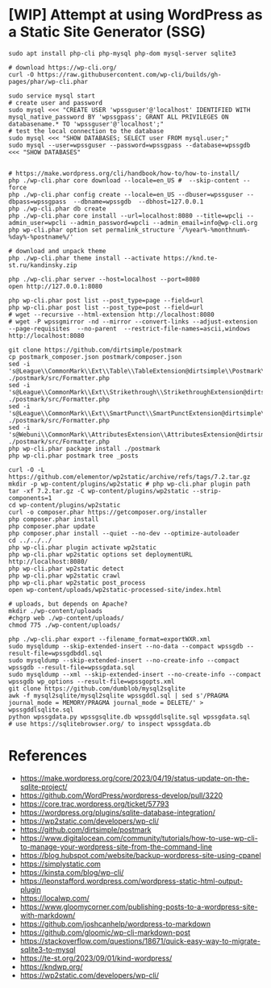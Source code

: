 # [WIP] Attempt at using WordPress as a Static Site Generator (SSG)

```shell
sudo apt install php-cli php-mysql php-dom mysql-server sqlite3

# download https://wp-cli.org/
curl -O https://raw.githubusercontent.com/wp-cli/builds/gh-pages/phar/wp-cli.phar

sudo service mysql start
# create user and password
sudo mysql <<< "CREATE USER 'wpssguser'@'localhost' IDENTIFIED WITH mysql_native_password BY 'wpssgpass'; GRANT ALL PRIVILEGES ON databasename.* TO 'wpssguser'@'localhost';"
# test the local connection to the database
sudo mysql <<< "SHOW DATABASES; SELECT user FROM mysql.user;"
sudo mysql --user=wpssguser --password=wpssgpass --database=wpssgdb <<< "SHOW DATABASES"


# https://make.wordpress.org/cli/handbook/how-to/how-to-install/
php ./wp-cli.phar core download --locale=en_US #  --skip-content --force
php ./wp-cli.phar config create --locale=en_US --dbuser=wpssguser --dbpass=wpssgpass  --dbname=wpssgdb  --dbhost=127.0.0.1
php ./wp-cli.phar db create   
php ./wp-cli.phar core install --url=localhost:8080 --title=wpcli --admin_user=wpcli --admin_password=wpcli --admin_email=info@wp-cli.org
php wp-cli.phar option set permalink_structure '/%year%-%monthnum%-%day%-%postname%/'

# download and unpack theme
php ./wp-cli.phar theme install --activate https://knd.te-st.ru/kandinsky.zip

php ./wp-cli.phar server --host=localhost --port=8080
open http://127.0.0.1:8080

php wp-cli.phar post list --post_type=page --field=url
php wp-cli.phar post list --post_type=post --field=url
# wget --recursive --html-extension http://localhost:8080
# wget -P wpssgmirror -nd --mirror --convert-links --adjust-extension --page-requisites  --no-parent  --restrict-file-names=ascii,windows http://localhost:8080

git clone https://github.com/dirtsimple/postmark
cp postmark_composer.json postmark/composer.json
sed -i 's@League\\CommonMark\\Ext\\Table\\TableExtension@dirtsimple\\Postmark\\ShortcodeParser@g'  ./postmark/src/Formatter.php
sed -i 's@League\\CommonMark\\Ext\\Strikethrough\\StrikethroughExtension@dirtsimple\\Postmark\\ShortcodeParser@g'  ./postmark/src/Formatter.php
sed -i 's@League\\CommonMark\\Ext\\SmartPunct\\SmartPunctExtension@dirtsimple\\Postmark\\ShortcodeParser@g'  ./postmark/src/Formatter.php
sed -i 's@Webuni\\CommonMark\\AttributesExtension\\AttributesExtension@dirtsimple\\Postmark\\ShortcodeParser@g'  ./postmark/src/Formatter.php
php wp-cli.phar package install ./postmark
php wp-cli.phar postmark tree _posts

curl -O -L https://github.com/elementor/wp2static/archive/refs/tags/7.2.tar.gz
mkdir -p wp-content/plugins/wp2static # php wp-cli.phar plugin path
tar -xf 7.2.tar.gz -C wp-content/plugins/wp2static --strip-components=1
cd wp-content/plugins/wp2static
curl -o composer.phar https://getcomposer.org/installer
php composer.phar install
php composer.phar update
php composer.phar install --quiet --no-dev --optimize-autoloader
cd ../../../
php wp-cli.phar plugin activate wp2static
php wp-cli.phar wp2static options set deploymentURL http://localhost:8080/
php wp-cli.phar wp2static detect
php wp-cli.phar wp2static crawl
php wp-cli.phar wp2static post_process
open wp-content/uploads/wp2static-processed-site/index.html
```

```shell
# uploads, but depends on Apache?
mkdir ./wp-content/uploads
#chgrp web ./wp-content/uploads/
chmod 775 ./wp-content/uploads/

php ./wp-cli.phar export --filename_format=exportWXR.xml
sudo mysqldump --skip-extended-insert --no-data --compact wpssgdb --result-file=wpssgdbddl.sql
sudo mysqldump --skip-extended-insert --no-create-info --compact wpssgdb --result-file=wpssgdata.sql
sudo mysqldump --xml --skip-extended-insert --no-create-info --compact wpssgdb wp_options --result-file=wpssgopts.xml
git clone https://github.com/dumblob/mysql2sqlite 
awk -f mysql2sqlite/mysql2sqlite wpssgddl.sql | sed s'/PRAGMA journal_mode = MEMORY/PRAGMA journal_mode = DELETE/' > wpssgddlsqlite.sql
python wpssgdata.py wpssgsqlite.db wpssgddlsqlite.sql wpssgdata.sql
# use https://sqlitebrowser.org/ to inspect wpssgdata.db

```

# References
- https://make.wordpress.org/core/2023/04/19/status-update-on-the-sqlite-project/
- https://github.com/WordPress/wordpress-develop/pull/3220
- https://core.trac.wordpress.org/ticket/57793
- https://wordpress.org/plugins/sqlite-database-integration/
- https://wp2static.com/developers/wp-cli/
- https://github.com/dirtsimple/postmark
- https://www.digitalocean.com/community/tutorials/how-to-use-wp-cli-to-manage-your-wordpress-site-from-the-command-line
- https://blog.hubspot.com/website/backup-wordpress-site-using-cpanel
- https://simplystatic.com
- https://kinsta.com/blog/wp-cli/
- https://leonstafford.wordpress.com/wordpress-static-html-output-plugin
- https://localwp.com/
- https://www.gloomycorner.com/publishing-posts-to-a-wordpress-site-with-markdown/
- https://github.com/joshcanhelp/wordpress-to-markdown
- https://github.com/gloomic/wp-cli-markdown-post
- https://stackoverflow.com/questions/18671/quick-easy-way-to-migrate-sqlite3-to-mysql
- https://te-st.org/2023/09/01/kind-wordpress/
- https://kndwp.org/
- https://wp2static.com/developers/wp-cli/
